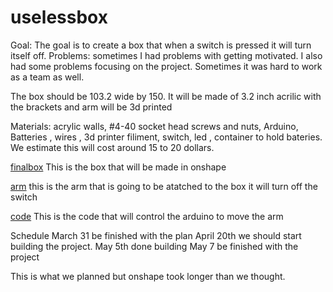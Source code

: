 # uselessbox


Goal: The goal is to create a box that when a switch is pressed it will turn itself off. 
Problems: sometimes I had problems with getting motivated. I also had some problems focusing on the project. Sometimes it was hard to work as a team as well. 

The box should be 103.2 wide by 150. It will be made of 3.2 inch acrilic with the brackets and arm will be 3d printed 

Materials:
acrylic walls,
#4-40 socket head screws and nuts,
Arduino,
Batteries ,
wires ,
3d printer filiment,
switch,
led ,
container to hold bateries. 
We estimate this will cost around 15 to 20 dollars. 

[finalbox](https://cvilleschools.onshape.com/documents/dfa1e4b20d3e549f998c52d1/w/f503be5fb9e0f6811a1828ea/e/bf107d1ce52c65efc9cf66e2) 
This is the box that will be made in onshape


[arm](https://cvilleschools.onshape.com/documents/dfa1e4b20d3e549f998c52d1/w/f503be5fb9e0f6811a1828ea/e/ed5358521d5fbf23df6d463f)
this is the arm that is going to be atatched to the box it will turn off the switch


[code](https://create.arduino.cc/editor/whunt29a/40efa559-dfd3-461b-b00e-44b984502a94) This is the code that will control the arduino to move the arm

Schedule 
March 31 be finished with the plan 
April 20th  we should start building the project.
May 5th done building 
May 7 be finished with the project 

This is what we planned but onshape took longer than we thought. 
